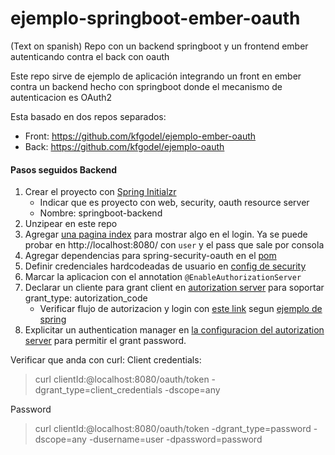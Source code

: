 # ejemplo-springboot-ember-oauth
(Text on spanish)
Repo con un backend springboot y un frontend ember autenticando contra el back con oauth

Este repo sirve de ejemplo de aplicación integrando un front en ember contra un backend 
hecho con springboot donde el mecanismo de autenticacion es OAuth2

Esta basado en dos repos separados:
- Front: https://github.com/kfgodel/ejemplo-ember-oauth
- Back: https://github.com/kfgodel/ejemplo-oauth

#### Pasos seguidos Backend
1. Crear el proyecto con [Spring Initialzr](https://start.spring.io/)
   - Indicar que es proyecto con web, security, oauth resource server
   - Nombre: springboot-backend
2. Unzipear en este repo
3. Agregar [una pagina index](springboot-backend/src/main/resources/static/index.html) 
para mostrar algo en el login.
Ya se puede probar en http://localhost:8080/ con `user` y el pass que sale por consola
4. Agregar dependencias para spring-security-oauth en el [pom](springboot-backend/pom.xml)
5. Definir credenciales hardcodeadas de usuario en [config de security](springboot-backend/src/main/java/com/example/springbootbackend/config/WebSecurityConfig.java)
5. Marcar la aplicacion con el annotation `@EnableAuthorizationServer`
6. Declarar un cliente para grant client en [autorization server](src/main/java/info/kfgodel/oauthtest/AuthorizationServerConfig.java) 
para soportar grant_type: autorization_code
   - Verificar flujo de autorizacion y login con [este link](http://localhost:8080/oauth/authorize?grant_type=authorization_code&response_type=code&client_id=clientId&state=1234) segun [ejemplo de spring](https://docs.spring.io/spring-security-oauth2-boot/docs/current-SNAPSHOT/reference/htmlsingle/#oauth2-boot-testing-authorization-code-flow)
7. Explicitar un authentication manager en [la configuracion del autorization server](src/main/java/info/kfgodel/oauthtest/AuthorizationServerConfig.java) para permitir el grant password.

Verificar que anda con curl:
Client credentials:
> curl clientId:@localhost:8080/oauth/token -dgrant_type=client_credentials -dscope=any

Password
> curl clientId:@localhost:8080/oauth/token -dgrant_type=password -dscope=any -dusername=user -dpassword=password